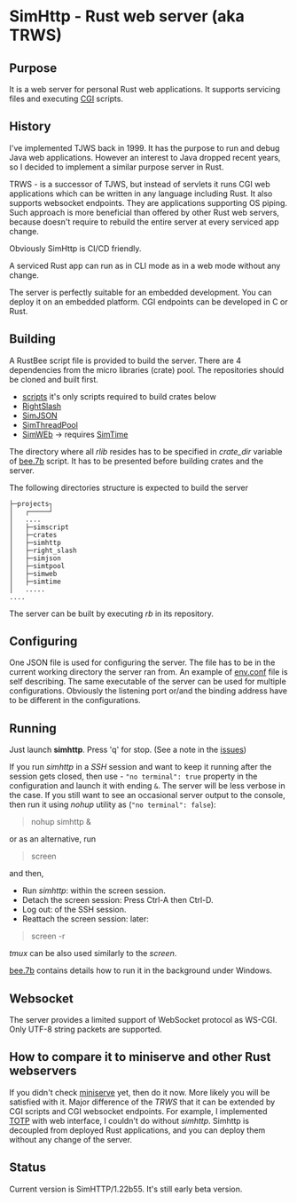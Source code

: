 # SimHttp - Rust web server (aka TRWS)
## Purpose
It is a web server for personal Rust web applications. It supports servicing files and executing 
 [CGI](https://www.rfc-editor.org/rfc/rfc3875) scripts.

## History
I've implemented TJWS back in 1999. It has the purpose to run and debug Java web applications. 
However an interest to Java dropped recent years, so I decided to implement a similar purpose server in Rust.

TRWS - is a successor of TJWS, but instead of servlets it runs CGI web applications which can be written in
any language including Rust. It also supports websocket endpoints. They are applications supporting OS piping.
Such approach is more beneficial than offered by other
Rust web servers, because doesn't require to rebuild the entire server at every serviced app change. 

Obviously SimHttp is CI/CD friendly.

A serviced Rust app can run as in CLI mode as in a web mode without any change.

The server is perfectly suitable for an embedded development. You can deploy it on an embedded platform. CGI endpoints can be
developed in C or Rust.

## Building
A RustBee script file is provided to build the server. There are 4 dependencies from the
micro libraries (crate) pool. The repositories should be cloned and built first.

- [scripts](https://github.com/vernisaz/simscript) it's only scripts required to build crates below
- [RightSlash](https://github.com/vernisaz/right_slash)
- [SimJSON](https://github.com/vernisaz/simjson)
- [SimThreadPool](https://github.com/vernisaz/simtpool)
- [SimWEb](https://github.com/vernisaz/simweb) -> requires [SimTime](https://github.com/vernisaz/simtime)


The directory where all *rlib* resides has to be specified in *crate_dir* variable of
[bee.7b](https://github.com/vernisaz/simhttp/blob/master/bee.7b) script. 
It has to be presented before building crates and the server.

The following directories structure is expected to build the server
```
├─projects┐
│   ┌─────┘
│   ....
│   ├─simscript
│   ├─crates
│   ├─simhttp
│   ├─right_slash
│   ├─simjson
│   ├─simtpool
│   ├─simweb
│   ├─simtime
│   .....
....
```

The server can be built by executing _rb_ in its repository.

## Configuring
One JSON file is used for configuring the server. The file has to be in the current working directory the server ran from.
An example of [env.conf](https://github.com/vernisaz/simhttp/blob/master/env.conf) file is self describing.
The same executable of the server can be used for multiple configurations. Obviously the listening port or/and the binding
address have to be different in the configurations.

## Running
Just launch **simhttp**. Press 'q' for stop. (See a note in the [issues](https://github.com/vernisaz/simhttp/blob/master/issues.md))

If you run _simhttp_ in a *SSH* session and want to keep it running after the session gets closed, then use -
`"no terminal": true` property in the configuration and launch it with ending `&`. The server will be less verbose in the case.
If you still want to see an occasional server output to
the console, then run it using _nohup_ utility as (`"no terminal": false`):

> nohup simhttp &

or as an alternative, run

> screen

and then,

- Run _simhttp_: within the screen session.
- Detach the screen session: Press Ctrl-A then Ctrl-D.
- Log out: of the SSH session.
- Reattach the screen session: later:

> screen -r

*tmux* can be also used similarly to the _screen_.

[bee.7b](./bee.7b) contains details how to run it in the background under Windows.

## Websocket
The server provides a limited support of WebSocket protocol as WS-CGI. Only UTF-8 string packets are supported.

## How to compare it to miniserve and other Rust webservers
If you didn't check [miniserve](https://github.com/svenstaro/miniserve/tree/master) yet, then do it now. More likely you will be satisfied with it.
 Major difference of the _TRWS_ that it can be extended by CGI scripts
and CGI websocket endpoints. For example, I implemented [TOTP](https://github.com/vernisaz/simtotp) with web interface,
I couldn't do without _simhttp_. Simhttp is decoupled from deployed Rust applications, and you can deploy them without any change
of the server.

## Status
Current version is SimHTTP/1.22b55. It's still early beta version.
